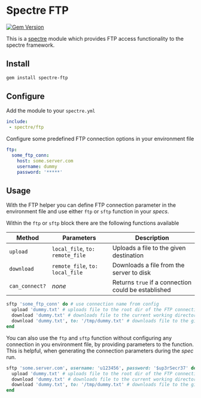 # Spectre FTP

[![Gem Version](https://badge.fury.io/rb/spectre-ftp.svg)](https://badge.fury.io/rb/spectre-ftp)

This is a [spectre](https://github.com/ionos-spectre/spectre-core) module which provides FTP access functionality to the spectre framework.


## Install

```bash
gem install spectre-ftp
```


## Configure

Add the module to your `spectre.yml`

```yml
include:
 - spectre/ftp
```

Configure some predefined FTP connection options in your environment file

```yml
ftp:
  some_ftp_conn:
    host: some.server.com
    username: dummy
    password: '*****'
```


## Usage

With the FTP helper you can define FTP connection parameter in the environment file and use either `ftp` or `sftp` function in your *specs*.

Within the `ftp` or `sftp` block there are the following functions available

| Method | Parameters | Description |
| -------| ---------- | ----------- |
| `upload` | `local_file`, `to: remote_file` | Uploads a file to the given destination |
| `download` | `remote_file`, `to: local_file` | Downloads a file from the server to disk |
| `can_connect?` | _none_ | Returns `true` if a connection could be established |


```ruby
sftp 'some_ftp_conn' do # use connection name from config
  upload 'dummy.txt' # uploads file to the root dir of the FTP connection
  download 'dummy.txt' # downloads file to the current working directory
  download 'dummy.txt', to: '/tmp/dummy.txt' # downloads file to the given destination
end
```

You can also use the `ftp` and `sftp` function without configuring any connection in you environment file, by providing parameters to the function.
This is helpful, when generating the connection parameters during the *spec* run.

```ruby
sftp 'some.server.com', username: 'u123456', password: '$up3rSecr37' do # use connection name from config
  upload 'dummy.txt' # uploads file to the root dir of the FTP connection
  download 'dummy.txt' # downloads file to the current working directory\
  download 'dummy.txt', to: '/tmp/dummy.txt' # downloads file to the given destination
end
```
